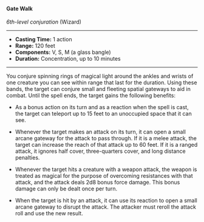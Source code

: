 #### Gate Walk
*6th-level conjuration* (Wizard)
___
- **Casting Time:** 1 action 
- **Range:** 120 feet 
- **Components:** V, S, M (a glass bangle) 
- **Duration:** Concentration, up to 10 minutes 
---
You conjure spinning rings of magical light around the ankles and wrists of one creature you can see within range that last for the duration. Using these bands, the target can conjure small and fleeting spatial gateways to aid in combat. Until the spell ends, the target gains the following benefits: 

* As a bonus action on its turn and as a reaction when the spell is cast, the target can teleport up to 15 feet to an unoccupied space that it can see. 

* Whenever the target makes an attack on its turn, it can open a small arcane gateway for the attack to pass through. If it is a melee attack, the target can increase the reach of that attack up to 60 feet. If it is a ranged attack, it ignores half cover, three-quarters cover, and long distance penalties. 

* Whenever the target hits a creature with a weapon attack, the weapon is treated as magical for the purpose of overcoming resistances with that attack, and the attack deals 2d8 bonus force damage. This bonus damage can only be dealt once per turn. 

* When the target is hit by an attack, it can use its reaction to open a small arcane gateway to disrupt the attack. The attacker must reroll the attack roll and use the new result. 
